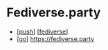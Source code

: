 # Fediverse.party

- [[push]] [[fediverse]]
- [[go]] https://fediverse.party


[//begin]: # "Autogenerated link references for markdown compatibility"
[push]: push "Push"
[fediverse]: fediverse "Fediverse"
[go]: go "Go"
[//end]: # "Autogenerated link references"